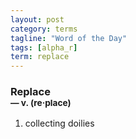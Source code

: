 ```yaml
---
layout: post
category: terms
tagline: "Word of the Day"
tags: [alpha_r]
term: replace
---
```


<h3>Replace<br/> <small>&mdash; v. (re<span>&middot;</span>place)</small></h3>
<p><ol><li>collecting doilies</li>
</ol></p>
